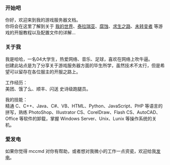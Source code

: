 ### 开始吧

你好，欢迎来到我的游戏服务器文档。  
你将会在这里了解到关于 [我的世界](/)、[泰拉瑞亚](/)、[腐蚀](/)、[求生之路](/)、[未转变者](/) 等游戏的开服教程以及配置文件的详解...

### 关于我

我是哈哈，一名04大学生，热爱网络、音乐、足球，喜欢在网络上吹牛逼。  
创建此站点是为了分享关于游戏服务器方面的毕生所学，虽然技术不太行，但是希望可以留存在各位服主的开服之路上。  

工作经历：  
美团、饿了么、顺丰、闪送 史诗级跑腿员。

我的技能：  
精通 C、C++、Java、C#、VB、HTML、Python、JavaScript、PHP 等语言的拼写，熟练 PhotoShop、Illustrator CS、CorelDraw、Flash CS、AutoCAD、Office 等软件的卸载，掌握 Windows Server、Unix、Lunix 等操作系统的关机。

### 爱发电

如果你觉得 mccmd 对你有帮助，或者想对我微小的工作一点资瓷，欢迎给我[发电](https://afdian.net/@hihihi ':target=_blank,:crossorgin')。
